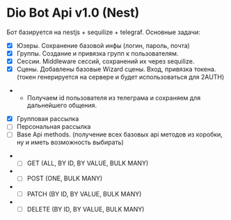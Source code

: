 # Dio Bot Api v1.0 (Nest)

Бот базируется на nestjs + sequilize + telegraf.
Основные задачи:

- [x] Юзеры. Сохранение базовой инфы (логин, пароль, почта)
- [x] Группы. Создание и привязка групп к пользователям.
- [x] Сессии. Middleware сессий, сохранений их через sequilize.
- [x] Сцены. Добавлены базовые Wizard сцены. Вход, привязка токена. (токен генерируется на сервере и будет использоваться для 2AUTH)
- - Получаем id пользователя из телеграма и сохраняем для дальнейшего общения.
- [x] Групповая рассылка
- [ ] Персональная рассылка  
- [ ] Base Api methods. (получение всех базовых api методов из коробки, ну и иметь возможность выбирать)
- - [ ] GET (ALL, BY ID, BY VALUE, BULK MANY)
- - [ ] POST (ONE, BULK MANY)
- - [ ] PATCH (BY ID, BY VALUE, BULK MANY)
- - [ ] DELETE (BY ID, BY VALUE, BULK MANY)

